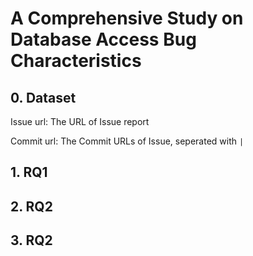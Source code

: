 # A Comprehensive Study on Database Access Bug Characteristics

## 0. Dataset
Issue url: The URL of Issue report

Commit url: The Commit URLs of Issue, seperated with `|`

## 1. RQ1

## 2. RQ2

## 3. RQ2
